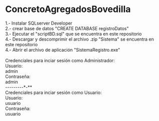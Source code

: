# ConcretoAgregadosBovedilla
1.- Instalar SQLserver Developer<br>
2.- crear base de datos "CREATE DATABASE registroDatos"<br>
3.- Ejecutar el "scriptBD.sql" que se encuentra en este repositorio<br>
4.- Descargar y descomprimir el archivo .zip "Sistema" se encuentra en este repositorio<br>
4.- Abrir el archivo de aplicación "SistemaRegistro.exe"<br>
<br>
Credenciales para inciar sesión como Administrador:<br>
Usuario:<br>
admin<br>
Contraseña:<br>
admin<br>
*-*-*-*-*-*-*--*-*-**<br>
Credenciales para inciar sesión como Usuario:<br>
Usuario:<br>
usuario<br>
Contraseña:<br>
usuario<br>

